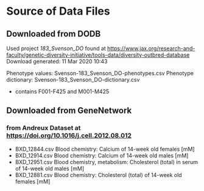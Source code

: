# Source of Data Files

## Downloaded from DODB

Used project *183_Svenson_DO* found at https://www.jax.org/research-and-faculty/genetic-diversity-initiative/tools-data/diversity-outbred-database
Download generated: 11 Mar 2020 10:43

Phenotype values: Svenson-183_Svenson_DO-phenotypes.csv
Phenotype dictionary: Svenson-183_Svenson_DO-dictionary.csv

* contains F001-F425 and M001-M425

## Downloaded from GeneNetwork

### from Andreux Dataset at https://doi.org/10.1016/j.cell.2012.08.012

* BXD_12844.csv	Blood chemistry: Calcium of 14-week old females [mM] 
* BXD_12914.csv Blood chemistry: Calcium of 14-week old males [mM] 
* BXD_12951.csv	Blood chemistry, metabolism: Cholesterol (total) in serum of 14-week old males [mM]
* BXD_12881.csv Blood chemistry: Cholesterol (total) of 14-week old females [mM]

